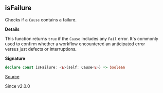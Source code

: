 ## isFailure

Checks if a `Cause` contains a failure.

**Details**

This function returns `true` if the `Cause` includes any `Fail` error. It's
commonly used to confirm whether a workflow encountered an anticipated error
versus just defects or interruptions.

**Signature**

```ts
declare const isFailure: <E>(self: Cause<E>) => boolean
```

[Source](https://github.com/Effect-TS/effect/tree/main/packages/effect/src/Cause.ts#L763)

Since v2.0.0